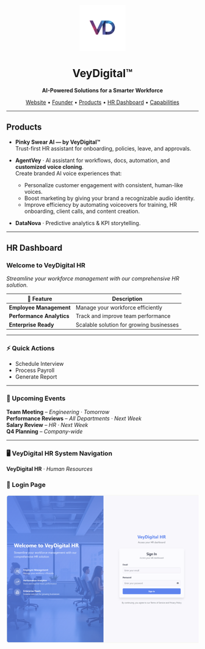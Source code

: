 <p align="center">
  <img src="./assets/profile/assets/upscale8_Tran.png" width="120" alt="VeyDigital logo">
</p>

<h1 align="center">VeyDigital™</h1>
<p align="center"><b>AI-Powered Solutions for a Smarter Workforce</b></p>

<p align="center">
  <a href="https://veydigital.com">Website</a> •
  <a href="https://github.com/Vey27">Founder</a> •
  <a href="#products">Products</a> •
  <a href="#hr-dashboard">HR Dashboard</a> •
  <a href="#capabilities">Capabilities</a>
</p>

---
## Products
- **Pinky Swear AI — by VeyDigital™**  
  Trust-first HR assistant for onboarding, policies, leave, and approvals.

- **AgentVey** · AI assistant for workflows, docs, automation, and **customized voice cloning**.  
  Create branded AI voice experiences that:  
  - Personalize customer engagement with consistent, human-like voices.  
  - Boost marketing by giving your brand a recognizable audio identity.  
  - Improve efficiency by automating voiceovers for training, HR onboarding, client calls, and content creation.  

- **DataNova** · Predictive analytics & KPI storytelling.

---

## HR Dashboard
### Welcome to VeyDigital HR
*Streamline your workforce management with our comprehensive HR solution.*

| 🚀 Feature | Description |
|------------|-------------|
| **Employee Management** | Manage your workforce efficiently |
| **Performance Analytics** | Track and improve team performance |
| **Enterprise Ready** | Scalable solution for growing businesses |

---

### ⚡ Quick Actions
- Schedule Interview  
- Process Payroll  
- Generate Report  

---

### 📅 Upcoming Events
**Team Meeting** – *Engineering · Tomorrow*  
**Performance Reviews** – *All Departments · Next Week*  
**Salary Review** – *HR · Next Week*  
**Q4 Planning** – *Company-wide*  

---

### 🖥️ VeyDigital HR System Navigation
**VeyDigital HR** · *Human Resources*

### 🔐 Login Page
![VeyDigital HR Login](https://raw.githubusercontent.com/Vey-Digital/.github/main/profile/assets/profile/assets/CoverPage_HR.png)

